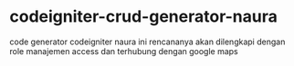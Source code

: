 # codeigniter-crud-generator-naura
code generator codeigniter naura ini rencananya akan dilengkapi dengan role manajemen access dan terhubung dengan google maps
